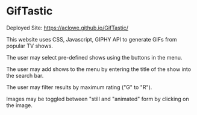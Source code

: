 # GifTastic

Deployed Site: https://aclowe.github.io/GifTastic/

This website uses CSS, Javascript, GIPHY API to generate GIFs from popular TV shows. 

The user may select pre-defined shows using the buttons in the menu.

The user may add shows to the menu by entering the title of the show into the search bar.

The user may filter results by maximum rating ("G" to "R").

Images may be toggled between "still and "animated" form by clicking on the image.
